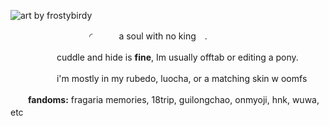 ![art by frostybirdy](https://i.postimg.cc/VLpfDsHG/cedar-1.png)


　　　　　　　　　◜　　　a soul with no king　.

　　　 　　cuddle and hide is **fine**, Im usually offtab or editing a pony.

 　　
 　　　i'm mostly in my rubedo, luocha, or a matching skin w oomfs

　　**fandoms:** fragaria memories, 18trip, guilongchao, onmyoji, hnk, wuwa, etc 　　　

